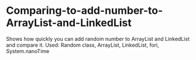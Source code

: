 ﻿# Comparing-to-add-number-to-ArrayList-and-LinkedList

 Shows how quickly you can add random number to ArrayList and LinkedList and compare it. Used: Random class, ArrayList, LinkedList, fori, System.nanoTime
